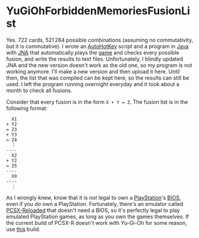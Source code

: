 # YuGiOhForbiddenMemoriesFusionList

Yes. 722 cards, 521 284 possible combinations (assuming no commutativity, but it is commutative). I wrote an [AutoHotKey](https://autohotkey.com/) script and a program in [Java](https://en.wikipedia.org/wiki/Java_(programming_language)) with [JNA](https://github.com/java-native-access/jna#readme) that automatically plays the [game](https://en.wikipedia.org/wiki/List_of_Yu-Gi-Oh!_video_games#Yu-Gi-Oh.21_Forbidden_Memories) and checks every possible fusion, and write the results to text files. Unfortunately, I blindly updated JNA and the new version doesn't work as the old one, so my program is not working anymore. I'll make a new version and then upload it here. Until then, the list that was compiled can be kept here, so the results can still be used. I left the program running overnight everyday and it took about a month to check all fusions.

Consider that every fusion is in the form `X + Y = Z`. The fusion list is in the following format:

```
  X1
+ Y2
= Z3
+ Y3
= Z4
  ⋮
----
  X2
+ Y2
= Z5
----
  X9
----
  ⋮
```

As I wrongly knew, know that it is _not_ legal to own a [PlayStation](https://en.wikipedia.org/wiki/PlayStation_(console))'s [BIOS](https://en.wikipedia.org/wiki/BIOS), even if you do own a PlayStation. Fortunately, there's an emulator called [PCSX-Reloaded](https://en.wikipedia.org/wiki/PCSX-Reloaded) that doesn't need a BIOS, so it's perfectly legal to play emulated PlayStation games, as long as you own the games themselves. If the current build of PCSX-R doesn't work with Yu-Gi-Oh for some reason, use [this](http://pcsxr.codeplex.com/workitem/12066) build.
